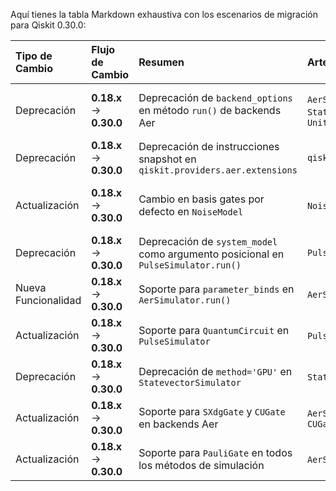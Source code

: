 Aquí tienes la tabla Markdown exhaustiva con los escenarios de migración para Qiskit 0.30.0:


| Tipo de Cambio | Flujo de Cambio | Resumen | Artefactos afectados | Código Pre-Migración | Código Post-Migración | Dificultad | Impacto SE/QSE | Referencias |
| :------------- | :-------------- | :------ | :------------------- | :------------------- | :-------------------- | :--------- | :------------- | :---------- |
| Deprecación | **0.18.x** → **0.30.0** | Deprecación de `backend_options` en método `run()` de backends Aer | `AerSimulator.run()`, `QasmSimulator.run()`, `StatevectorSimulator.run()`, `UnitarySimulator.run()` | `backend.run(circuits, backend_options={'shots': 1000})` | `backend.run(circuits, shots=1000)` | **Moderada** _(cambio en parámetros)_ | **SE** _(requiere actualizar llamadas a run())_ | [Release Notes](https://docs.quantum.ibm.com/api/qiskit/release-notes/0.30.0) |
| Deprecación | **0.18.x** → **0.30.0** | Deprecación de instrucciones snapshot en `qiskit.providers.aer.extensions` | `qiskit.providers.aer.extensions.snapshot` | `from qiskit.providers.aer.extensions import Snapshot` | `from qiskit.providers.aer.library import SaveStatevector` | **Moderada** _(nuevo módulo)_ | **SE** _(requiere cambiar imports)_ | [Release Notes](https://docs.quantum.ibm.com/api/qiskit/release-notes/0.30.0) |
| Actualización | **0.18.x** → **0.30.0** | Cambio en basis gates por defecto en `NoiseModel` | `NoiseModel`, `basis_gates` | `NoiseModel(basis_gates=None)` _(default: ["id", "u3", "cx"])_ | `NoiseModel(basis_gates=None)` _(default: ["id", "rz", "sx", "cx"])_ | **Baja** _(cambio interno)_ | **QSE** _(puede afectar simulaciones de ruido)_ | [Release Notes](https://docs.quantum.ibm.com/api/qiskit/release-notes/0.30.0) |
| Deprecación | **0.18.x** → **0.30.0** | Deprecación de `system_model` como argumento posicional en `PulseSimulator.run()` | `PulseSimulator.run()` | `backend.run(system_model, schedules)` | `backend.run(schedules, system_model=system_model)` | **Baja** _(cambio en signature)_ | **SE** _(requiere actualizar llamadas)_ | [Release Notes](https://docs.quantum.ibm.com/api/qiskit/release-notes/0.30.0) |
| Nueva Funcionalidad | **0.18.x** → **0.30.0** | Soporte para `parameter_binds` en `AerSimulator.run()` | `AerSimulator.run()`, `Parameter` |  | `backend.run(circuit, parameter_binds=[{theta: [0, 1.57, 3.14]}])` | **Moderada** _(nueva API)_ | **SE** _(nuevo flujo de trabajo)_ | [Release Notes](https://docs.quantum.ibm.com/api/qiskit/release-notes/0.30.0) |
| Actualización | **0.18.x** → **0.30.0** | Soporte para `QuantumCircuit` en `PulseSimulator` | `PulseSimulator.run()`, `QuantumCircuit` | `backend.run(schedule)` | `backend.run(circuit)` _(auto-conversión a schedule)_ | **Baja** _(extensión de funcionalidad)_ | **SE** _(mayor flexibilidad)_ | [Release Notes](https://docs.quantum.ibm.com/api/qiskit/release-notes/0.30.0) |
| Deprecación | **0.18.x** → **0.30.0** | Deprecación de `method='GPU'` en `StatevectorSimulator` | `StatevectorSimulator`, `UnitarySimulator` | `backend.set_options(method='GPU')` | `backend.set_options(device='GPU')` | **Baja** _(renombrado)_ | **SE** _(cambio en configuración)_ | [Release Notes](https://docs.quantum.ibm.com/api/qiskit/release-notes/0.30.0) |
| Actualización | **0.18.x** → **0.30.0** | Soporte para `SXdgGate` y `CUGate` en backends Aer | `AerSimulator`, `QasmSimulator`, `SXdgGate`, `CUGate` |  | `circuit.sxdg(0)`<br>`circuit.cu(0.1, 0.2, 0.3, 0.4, 0, 1)` | **Baja** _(nuevas gates soportadas)_ | **QSE** _(mayor cobertura de gates)_ | [Release Notes](https://docs.quantum.ibm.com/api/qiskit/release-notes/0.30.0) |
| Actualización | **0.18.x** → **0.30.0** | Soporte para `PauliGate` en todos los métodos de simulación | `AerSimulator`, `PauliGate` |  | `circuit.append(PauliGate('XYZ'), [0,1,2])` | **Baja** _(extensión de soporte)_ | **QSE** _(mayor cobertura de gates)_ | [Release Notes](https://docs.quantum.ibm.com/api/qiskit/release-notes/0.30.0) |